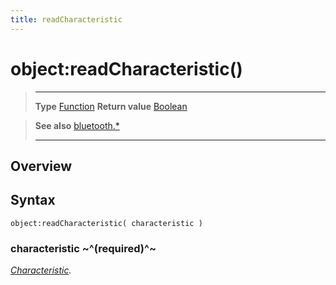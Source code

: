 ```yaml
---
title: readCharacteristic
---
```

# object:readCharacteristic()

> --------------------- ------------------------------------------------------------------------------------------
> __Type__              [Function](https://docs.coronalabs.com/api/type/Function.html)
> __Return value__      [Boolean](https://docs.coronalabs.com/api/type/Boolean.html)


> __See also__          [bluetooth.*](/plugin/bluetooth/)
> --------------------- ------------------------------------------------------------------------------------------

## Overview

## Syntax

	object:readCharacteristic( characteristic )

### characteristic ~^(required)^~
_[Characteristic](/plugin/bluetooth/type/Characteristic/)._